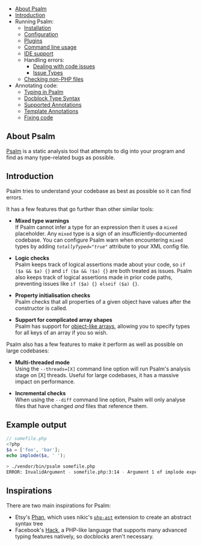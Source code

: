 - [About Psalm](#about-psalm)
- [Introduction](#introduction)
- Running Psalm:
    - [Installation](installation.md)
    - [Configuration](configuration.md)
    - [Plugins](plugins.md)
    - [Command line usage](running_psalm.md)
    - [IDE support](language_server.md)
    - Handling errors:
        - [Dealing with code issues](dealing_with_code_issues.md)
        - [Issue Types](issues.md)
    - [Checking non-PHP files](checking_non_php_files.md)
- Annotating code:
    - [Typing in Psalm](typing_in_psalm.md)
    - [Docblock Type Syntax](docblock_type_syntax.md)
    - [Supported Annotations](supported_annotations.md)
    - [Template Annotations](templated_annotations.md)
  - [Fixing code](fixing_code.md)
  
## About Psalm

[Psalm](https://getpsalm.org) is a static analysis tool that attempts to dig into your program and find as many type-related bugs as possible.

## Introduction

Psalm tries to understand your codebase as best as possible so it can find errors.

It has a few features that go further than other similar tools:

- **Mixed type warnings**<br />
  If Psalm cannot infer a type for an expression then it uses a `mixed` placeholder. Any `mixed` type is a sign of an insufficiently-documented codebase. You can configure Psalm warn when encountering `mixed` types by adding *`totallyTyped="true"`* attribute to your XML config file.

- **Logic checks**<br />
  Psalm keeps track of logical assertions made about your code, so `if ($a && $a) {}` and `if ($a && !$a) {}` are both treated as issues. Psalm also keeps track of logical assertions made in prior code paths, preventing issues like `if ($a) {} elseif ($a) {}`.

- **Property initialisation checks**<br />
  Psalm checks that all properties of a given object have values after the constructor is called.

- **Support for complicated array shapes**<br />
  Psalm has support for [object-like arrays](supported_annotations.md#object-like-arrays), allowing you to specify types for all keys of an array if you so wish.

Psalm also has a few features to make it perform as well as possible on large codebases:

- **Multi-threaded mode**<br />
  Using the `--threads=[X]` command line option will run Psalm's analysis stage on [X] threads. Useful for large codebases, it has a massive impact on performance.

- **Incremental checks**<br />
  When using the `--diff` command line option, Psalm will only analyse files that have changed *and* files that reference them.

## Example output

```php
// somefile.php
<?php
$a = ['foo', 'bar'];
echo implode($a, ' ');
```

```bash
> ./vendor/bin/psalm somefile.php
ERROR: InvalidArgument - somefile.php:3:14 - Argument 1 of implode expects `string`, `array` provided
```

## Inspirations

There are two main inspirations for Psalm:

- Etsy's [Phan](https://github.com/etsy/phan), which uses nikic's [`php-ast`](https://github.com/nikic/php-ast) extension to create an abstract syntax tree
- Facebook's [Hack](http://hacklang.org/), a PHP-like language that supports many advanced typing features natively, so docblocks aren't necessary.
